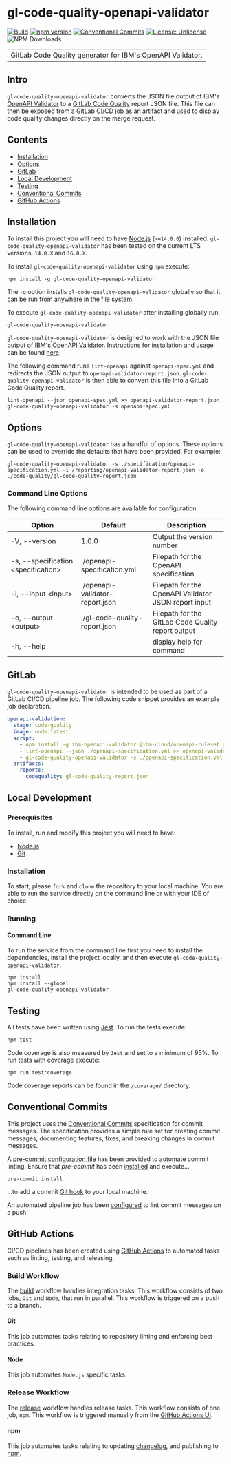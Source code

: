 # gl-code-quality-openapi-validator

[![Build](https://github.com/J-R-Oliver/gl-code-quality-openapi-validator/actions/workflows/build.yml/badge.svg)](https://github.com/J-R-Oliver/gl-code-quality-openapi-validator/actions/workflows/build.yml)
[![npm version](https://badge.fury.io/js/gl-code-quality-openapi-validator.svg)](https://badge.fury.io/js/gl-code-quality-openapi-validator)
[![Conventional Commits](https://img.shields.io/badge/Conventional%20Commits-1.0.0-%23FE5196?logo=conventionalcommits&logoColor=white)](https://conventionalcommits.org)
[![License: Unlicense](https://img.shields.io/badge/license-Unlicense-blue.svg)](http://unlicense.org/)
![NPM Downloads](https://img.shields.io/npm/dw/gl-code-quality-openapi-validator)


<table>
<tr>
<td>
GitLab Code Quality generator for IBM's OpenAPI Validator.
</td>
</tr>
</table>

## Intro

`gl-code-quality-openapi-validator` converts the JSON file output of
IBM's [OpenAPI Validator](https://github.com/IBM/openapi-validator)
to a [GitLab Code Quality](https://docs.gitlab.com/ee/user/project/merge_requests/code_quality.html) report JSON file.
This file can then be exposed from a GitLab CI/CD job as an artifact and used to display code quality changes directly
on the merge request.

## Contents

- [Installation](#installation)
- [Options](#options)
- [GitLab](#gitlab)
- [Local Development](#local-development)
- [Testing](#testing)
- [Conventional Commits](#conventional-commits)
- [GitHub Actions](#github-actions)

## Installation

To install this project you will need to have [Node.js](https://nodejs.org/en/) (`>=14.0.0`)
installed. `gl-code-quality-openapi-validator` has been tested on the current LTS versions, `14.0.X` and `16.0.X`.

To install `gl-code-quality-openapi-validator` using `npm` execute:

```shell
npm install -g gl-code-quality-openapi-validator
```

The `-g` option installs `gl-code-quality-openapi-validator` globally so that it can be run from anywhere in the file
system.

To execute `gl-code-quality-openapi-validator` after installing globally run:

```shell
gl-code-quality-openapi-validator
```

`gl-code-quality-openapi-validator` is designed to work
with the JSON file output of [IBM's OpenAPI Validator](https://github.com/IBM/openapi-validator). Instructions for
installation and usage can be found [here](https://github.com/IBM/openapi-validator#installation).

The following command runs `lint-openapi` against `openapi-spec.yml` and redirects the JSON output to
`openapi-validator-report.json`. `gl-code-quality-openapi-validator` is then able to convert this file into a GitLab
Code Quality report.

```shell
lint-openapi --json openapi-spec.yml >> openapi-validator-report.json
gl-code-quality-openapi-validator -s openapi-spec.yml 
```

## Options

`gl-code-quality-openapi-validator` has a handful of options. These options can be used to override the defaults that
have been provided. For example:

```shell
gl-code-quality-openapi-validator -s ./specification/openapi-specification.yml -i /reporting/openapi-validator-report.json -o ./code-quality/gl-code-quality-report.json
```

### Command Line Options

The following command line options are available for configuration:

| Option                               | Default                         | Description                                          |
|--------------------------------------|---------------------------------|------------------------------------------------------|
| -V, --version                        | 1.0.0                           | Output the version number                            |
| -s, --specification \<specification> | ./openapi-specification.yml     | Filepath for the OpenAPI specification               |
| -i, --input \<input>                 | ./openapi-validator-report.json | Filepath for the OpenAPI Validator JSON report input |
| -o, --output \<output>               | ./gl-code-quality-report.json   | Filepath for the GitLab Code Quality report output   |
| -h, --help                           |                                 | display help for command                             |

## GitLab

`gl-code-quality-openapi-validator` is intended to be used as part of a GitLab CI/CD pipeline job. The following code
snippet provides an example job declaration.

```yaml
openapi-validation:
  stage: code-quality
  image: node:latest
  script:
    - npm install -g ibm-openapi-validator @ibm-cloud/openapi-ruleset gl-code-quality-openapi-validator
    - lint-openapi --json ./openapi-specification.yml >> openapi-validator-report.json
    - gl-code-quality-openapi-validator -s ./openapi-specification.yml
  artifacts:
    reports:
      codequality: gl-code-quality-report.json
```

## Local Development

### Prerequisites

To install, run and modify this project you will need to have:

- [Node.js](https://nodejs.org/en/)
- [Git](https://git-scm.com)

### Installation

To start, please `fork` and `clone` the repository to your local machine. You are able to run the service directly on
the command line or with your IDE of choice.

### Running

#### Command Line

To run the service from the command line first you need to install the dependencies, install the project locally, and
then execute `gl-code-quality-openapi-validator`.

```shell
npm install
npm install --global
gl-code-quality-openapi-validator
```

## Testing

All tests have been written using [Jest](https://jestjs.io). To run the tests execute:

```shell
npm test
```

Code coverage is also measured by `Jest` and set to a minimum of 95%. To run tests with coverage execute:

```shell
npm run test:coverage
```

Code coverage reports can be found in the `/coverage/` directory.

## Conventional Commits

This project uses the [Conventional Commits](https://www.conventionalcommits.org/en/v1.0.0/) specification for commit
messages. The specification provides a simple rule set for creating commit messages, documenting features, fixes, and
breaking changes in commit messages.

A [pre-commit](https://pre-commit.com) [configuration file](.pre-commit-config.yaml) has been provided to automate
commit linting. Ensure that *pre-commit* has been [installed](https://www.conventionalcommits.org/en/v1.0.0/) and
execute...

```shell
pre-commit install
````

...to add a commit [Git hook](https://git-scm.com/book/en/v2/Customizing-Git-Git-Hooks) to your local machine.

An automated pipeline job has been [configured](.github/workflows/build.yml) to lint commit messages on a push.

## GitHub Actions

CI/CD pipelines has been created using [GitHub Actions](https://github.com/features/actions) to automated tasks such as
linting, testing, and releasing.

### Build Workflow

The [build](./.github/workflows/build.yml) workflow handles integration tasks. This workflow consists of two jobs, `Git`
and `Node`, that run in parallel. This workflow is triggered on a push to a branch.

#### Git

This job automates tasks relating to repository linting and enforcing best practices.

#### Node

This job automates `Node.js` specific tasks.

### Release Workflow

The [release](./.github/workflows/release.yml) workflow handles release tasks. This workflow consists of one job, `npm`.
This workflow is triggered manually from
the [GitHub Actions UI](https://github.com/J-R-Oliver/gl-code-quality-openapi-validator/actions).

#### npm

This job automates tasks relating to updating [changelog](./CHANGELOG.md), and publishing
to [npm](https://www.npmjs.com).
